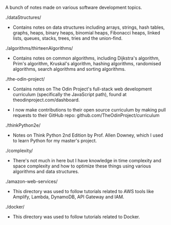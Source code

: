 A bunch of notes made on various software development topics.

./dataStructures/

- Contains notes on data structures including arrays, strings, hash tables, graphs, heaps, binary heaps, binomial heaps, Fibonacci heaps, linked lists, queues, stacks, trees, tries and the union-find.

./algorithms/thirteenAlgorithms/

- Contains notes on common algorithms, including Dijkstra's algorithm, Prim's algorithm, Kruskal's algorithm, hashing algorithms, randomised algorithms, search algorithms and sorting algorithms.

./the-odin-project/

- Contains notes on The Odin Project's full-stack web development curriculum (specifically the JavaScript path), found at theodinproject.com/dashboard.

- I now make contributions to their open source curriculum by making pull requests to their GitHub repo: github.com/TheOdinProject/curriculum

./thinkPython2e/

- Notes on Think Python 2nd Edition by Prof. Allen Downey, which I used to learn Python for my master's project.

./complexity/

- There's not much in here but I have knowledge in time complexity and space complexity and how to optimize these things using various algorithms and data structures.

./amazon-web-services/

- This directory was used to follow tutorials related to AWS tools like Amplify, Lambda, DynamoDB, API Gateway and IAM.

./docker/

- This directory was used to follow tutorials related to Docker.